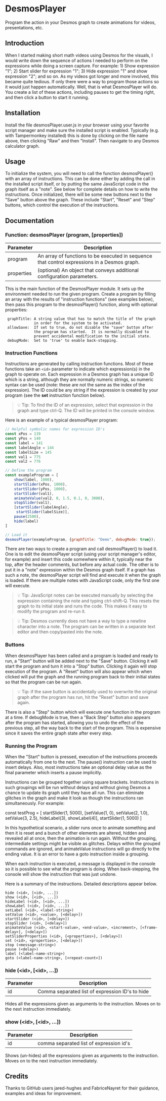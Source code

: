 # DesmosPlayer
Program the action in your Desmos graph to create animations for videos, presentations, etc.
## Introduction
When I started making short math videos using Desmos for the visuals, I would write down the sequence of actions I needed to perform on the expressions while doing a screen capture.  For example:  1) Show expression "1"; 2) Start slider for expression "1"; 3) Hide expression "1" and show expression "2"; and so on.  As my videos got longer and more involved, this became quite tedious.  If only there were a way to program those actions so it would just happen automatically.  Well, that is what DesmosPlayer will do.  You create a list of these actions, including pauses to get the timing right, and then click a button to start it running.
## Installation
Install the file desmosPlayer.user.js in your browser using your favorite script manager and make sure the installed script is enabled.  Typically (e.g. with Tampermonkey installed) this is done by clicking on the file name above, then clicking "Raw" and then "Install".  Then navigate to any Desmos calculator graph.
## Usage
To initialize the system, you will need to call the function desmosPlayer() with an array of instructions.  This can be done either by adding the call in the installed script itself, or by putting the same JavaScript code in the graph itself as a "note".  See below for complete details on how to write the instructions.  Once initialized, there will be some new buttons next to the "Save" button above the graph.  These include "Start", "Reset" and "Step" buttons, which control the execution of the instructions.
## Documentation
### Function: desmosPlayer (program, [properties])

Parameter | Description
---- | ----
program | An array of functions to be executed in sequence that control expressions in a Desmos graph.
properties | (optional) An object that conveys additional configuration parameters.

This is the main function of the DesmosPlayer module.  It sets up the environment needed to run the given program.
Create a program by filling an array with the results of "instruction functions" (see examples below), then pass this program
to the desmosPlayer() function, along with optional properties:

     graphTitle: A string value that has to match the title of the graph
                 in order for the system to be activated.
     allowSave:  If set to true, do not disable the "save" button after
                 the program has started.  It is normally disabled to
                 prevent accidental modification to the initial state.
     debugMode:  Set to 'true' to enable back-stepping.

### Instruction Functions

Instructions are generated by calling instruction functions.  Most of these functions take an `<id>` parameter
to indicate which expression(s) in the graph to operate on.  Each expression in a Desmos graph has a unique ID which is a string, although
they are normally numeric strings, so numeric syntax can be used (note: these are not the same as the index of the expression).  The ID
could be any string if the expression is created by your program (see the **set** instruction function below).

> :bulb: Tip: To find the ID of an expression, select that expression in the graph and type ctrl-Q.  The ID will be printed in the console window.

Here is an example of a typical desmosPlayer program:

```javascript
// Helpful symbolic names for expression ID's
const xPos = 139
const yPos = 140
const label = 141
const labelAngle = 144
const labelSize = 145
const val1 = 775
const val2 = 776

// Define the program
const exampleProgram = [
    show(label, 1000),
    startSlider(xPos, 1000),
    startSlider(yPos, 1000),
    startSlider(val1),
    animateValue(val2, 0, 1.5, 0.1, 0, 3000),
    stopSlider(val1),
    [startSlider(labelAngle),
     startSlider(labelSize)],
    pause(2500),
    hide(label)
]

// Load it
desmosPlayer(exampleProgram, {graphTitle: "Demo", debugMode: true});
```

There are two ways to create a program and call desmosPlayer() to load it.  One is to edit the desmosPlayer script (using your script manager's editor, for example) and insert this code somewhere within it, typically near the top, after the header comments, but before any actual code.  The other is to put it in a "note" expression within the Desmos graph itself.  If a graph has such a note, the desmosPlayer script will find and execute it when the graph is loaded.  If there are multiple notes with JavaScript code, only the first one will execute.

> :bulb: Tip: JavaScript notes can be executed manually by selecting the expression containing the note and typing ctrl-shift-Q.  This resets the graph to its initial state and runs the code.  This makes it easy to modify the program and re-run it.

> :bulb: Tip: Desmos currently does not have a way to type a newline character into a note. The program can be written in a separate text editor and then copy/pasted into the note.

### Buttons

When desmosPlayer has been called and a program is loaded and ready to run, a "Start" button will be added next to the "Save" button.
Clicking it will start the program and turn it into a "Stop"
button.  Clicking it again will stop execution of the program.  A
"Reset" button will also appear which when clicked will put the graph and
the running program back to their initial states so that the program can
be run again.

> :bulb: Tip: if the save button is accidentally used
> to overwrite the original graph after the program has run, hit the
> "Reset" button and save again.
    
There is also a "Step"
button which will execute one function in the program at a time.  If
debugMode is true, then a "Back Step" button also appears after the
program has started, allowing you to undo the effect of the previous
step, all the way back to the start of the program. This is expensive
since it saves the entire graph state after every step.

### Running the Program

When the "Start" button is pressed, execution of the instructions proceeds automatically from one to the next.
The pause() instruction can be used to insert delays.  Also, most
instructions take an optional delay value as the final parameter which
inserts a pause implicitly.

Instructions can be grouped together using square brackets.  Instructions
in such groupings will be run without delays and without giving Desmos a
chance to update its graph until they have all run.  This can eliminate
glitches in the graph and make it look as though the instructions ran
simultaneously.  For example:

   const testProg = [
      startSlider(1, 5000),
      [setValue(1, 0),
       setValue(2, 1.0),
       setValue(3, 2.5),
       hideLabel(3),
       showLabel(4)],
      startSlider(1, 5000)
   ]

In this hypothetical scenario, a slider runs once to animate something
and then it is reset and a bunch of other elements are altered, hidden
and revealed all at once, then the animation is run again.  Without the
grouping, intermediate settings might be visible as glitches.  Delays
within the grouped commands are ignored, and animateValue instructions
will go directly to the ending value.  It is an error to have a goto
instruction inside a grouping.

When each instruction is executed, a message is displayed in the console
so it is possible to see what the program is doing.  When back-stepping,
the console will show the instruction that was just undone.

Here is a summary of the instructions.  Detailed descriptions appear below.

    hide (<id>, [<id>, ...])
    show (<id>, [<id>, ...])
    hideLabel (<id>, [<id>, ...])
    showLabel (<id>, [<id>, ...])
    setLabel (<id>, <label-string>)
    setValue (<id>, <value>, [<delay>])
    startSlider (<id>, [<delay>])
    stopSlider (<id>, [<delay>])
    animateValue (<id>, <start-value>, <end-value>, <increment>, [<frame-delay>], [<delay>])
    setSliderProperties (<id>, {<properties>}, [<delay>])
    set (<id>, <properties>, [<delay>])
    stop (<message-string>)
    pause (<delay>)
    label (<label-name-string>)
    goto (<label-name-string>, [<repeat-count>])

### hide \(\<id\>, \[\<id\>, ...\]\)
Parameter | Description
--- | ---
id | Comma separated list of expression ID's to hide

Hides all the expressions given as arguments to the instruction.
Moves on to the next instruction immediately.

### show \(\<id\>, \[\<id\>, ...\]\)
Parameter | Description
  --- | ---
  id | comma separated list of expression id's

Shows (un-hides) all the expressions given as arguments to the instruction.
Moves on to the next instruction immediately.

## Credits
Thanks to GitHub users jared-hughes and FabriceNayret for their guidance, examples and ideas for improvement.

